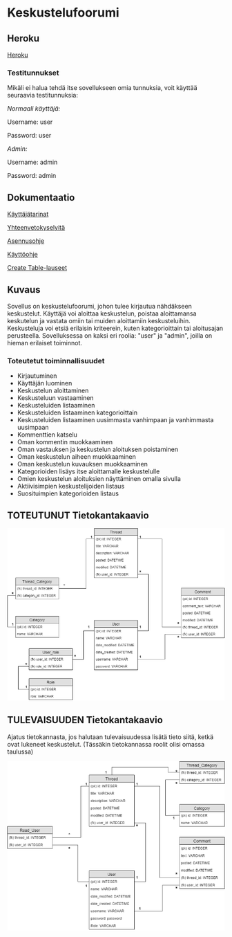 # Keskustelufoorumi

## Heroku

[Heroku](https://tsoha-tyoni.herokuapp.com/)

### Testitunnukset

Mikäli ei halua tehdä itse sovellukseen omia tunnuksia, voit käyttää seuraavia testitunnuksia:

*Normaali käyttäjä:*

Username: user  

Password: user

*Admin:*

Username: admin

Password: admin

## Dokumentaatio

[Käyttäjätarinat](https://github.com/lehtoneo/keskustelufoorumi/blob/master/documentation/kayttajatarinat.md)

[Yhteenvetokyselyitä](https://github.com/lehtoneo/keskustelufoorumi/blob/master/documentation/yhteenvetokyselyt.md)

[Asennusohje](https://github.com/lehtoneo/keskustelufoorumi/blob/master/documentation/asennusohje.md)

[Käyttöohje](https://github.com/lehtoneo/keskustelufoorumi/blob/master/documentation/kaytto-ohje.md)

[Create Table-lauseet](https://github.com/lehtoneo/keskustelufoorumi/blob/master/documentation/createtablelauseet.md)

## Kuvaus

Sovellus on keskustelufoorumi, johon tulee kirjautua nähdäkseen keskustelut. Käyttäjä voi aloittaa keskustelun, poistaa aloittamansa keskutelun ja vastata omiin tai muiden aloittamiin keskusteluihin. Keskusteluja voi etsiä erilaisin kriteerein, kuten kategorioittain tai aloitusajan perusteella. Sovelluksessa on kaksi eri roolia: "user" ja "admin", joilla on hieman erilaiset toiminnot.

### Toteutetut toiminnallisuudet

- Kirjautuminen
- Käyttäjän luominen
- Keskustelun aloittaminen
- Keskusteluun vastaaminen
- Keskusteluiden listaaminen
- Keskusteluiden listaaminen kategorioittain
- Keskusteluiden listaaminen uusimmasta vanhimpaan ja vanhimmasta uusimpaan
- Kommenttien katselu
- Oman kommentin muokkaaminen
- Oman vastauksen ja keskustelun aloituksen poistaminen
- Oman keskustelun aiheen muokkaaminen
- Oman keskustelun kuvauksen muokkaaminen
- Kategorioiden lisäys itse aloittamalle keskustelulle
- Omien keskustelun aloituksien näyttäminen omalla sivulla
- Aktiivisimpien keskustelijoiden listaus
- Suosituimpien kategorioiden listaus

## TOTEUTUNUT Tietokantakaavio

<img src="https://github.com/lehtoneo/keskustelufoorumi/blob/master/documentation/pics/tsohadbviim.png">
          
## TULEVAISUUDEN Tietokantakaavio

Ajatus tietokannasta, jos halutaan tulevaisuudessa lisätä tieto siitä, ketkä ovat lukeneet keskustelut. (Tässäkin tietokannassa roolit olisi omassa taulussa)

<img src="https://github.com/lehtoneo/keskustelufoorumi/blob/master/documentation/pics/dbPic.png">
